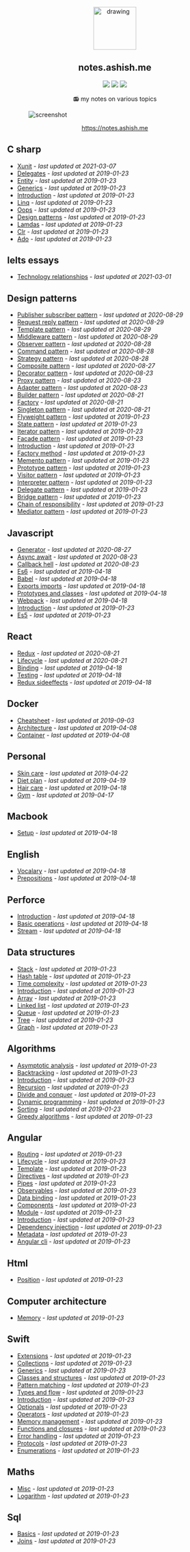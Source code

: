 <p align="center">
  <img src="https://raw.githubusercontent.com/ashishdotme/assets/master/logo.png" alt="drawing" width="100"/>
</p>

<h2 align="center">notes.ashish.me</h2>

<p align="center">
    <a href="https://img.shields.io/website?style=for-the-badge&url=https%3A%2F%2Fnotes.ashish.me"><img src="https://img.shields.io/website?style=for-the-badge&url=https%3A%2F%2Fnotes.ashish.me"></a>
<a href="https://img.shields.io/github/last-commit/ashishdotme/notes?style=for-the-badge"><img src="https://img.shields.io/github/last-commit/ashishdotme/notes?style=for-the-badge"></a>
<a href="https://img.shields.io/github/workflow/status/ashishdotme/notes/Build%20notes.ashish.me/master?style=for-the-badge"><img src="https://img.shields.io/github/workflow/status/ashishdotme/notes/Build%20notes.ashish.me/master?style=for-the-badge"></a>
</p>

<p align="center">📻 my notes on various topics</p>
<div style='margin:0 auto;width:80%;'>
  <img src="./.github/assets/notes-screen.png" alt="screenshot"/>
</div>
<p align="center"><a href="https://notes.ashish.me">https://notes.ashish.me</a></p>

<!-- index starts -->
## C sharp

* [Xunit](https://github.com/ashishdotme/notes/blob/master/c-sharp/xunit.md) - *last updated at 2021-03-07*
* [Delegates](https://github.com/ashishdotme/notes/blob/master/c-sharp/delegates.md) - *last updated at 2019-01-23*
* [Entity](https://github.com/ashishdotme/notes/blob/master/c-sharp/entity.md) - *last updated at 2019-01-23*
* [Generics](https://github.com/ashishdotme/notes/blob/master/c-sharp/generics.md) - *last updated at 2019-01-23*
* [Introduction](https://github.com/ashishdotme/notes/blob/master/c-sharp/introduction.md) - *last updated at 2019-01-23*
* [Linq](https://github.com/ashishdotme/notes/blob/master/c-sharp/linq.md) - *last updated at 2019-01-23*
* [Oops](https://github.com/ashishdotme/notes/blob/master/c-sharp/oops.md) - *last updated at 2019-01-23*
* [Design patterns](https://github.com/ashishdotme/notes/blob/master/c-sharp/design-patterns.md) - *last updated at 2019-01-23*
* [Lamdas](https://github.com/ashishdotme/notes/blob/master/c-sharp/lamdas.md) - *last updated at 2019-01-23*
* [Clr](https://github.com/ashishdotme/notes/blob/master/c-sharp/CLR.md) - *last updated at 2019-01-23*
* [Ado](https://github.com/ashishdotme/notes/blob/master/c-sharp/ado.md) - *last updated at 2019-01-23*

## Ielts essays

* [Technology relationships](https://github.com/ashishdotme/notes/blob/master/ielts-essays/technology-relationships.md) - *last updated at 2021-03-01*

## Design patterns

* [Publisher subscriber pattern](https://github.com/ashishdotme/notes/blob/master/design-patterns/publisher-subscriber-pattern.md) - *last updated at 2020-08-29*
* [Request reply pattern](https://github.com/ashishdotme/notes/blob/master/design-patterns/request-reply-pattern.md) - *last updated at 2020-08-29*
* [Template pattern](https://github.com/ashishdotme/notes/blob/master/design-patterns/template-pattern.md) - *last updated at 2020-08-29*
* [Middleware pattern](https://github.com/ashishdotme/notes/blob/master/design-patterns/middleware-pattern.md) - *last updated at 2020-08-29*
* [Observer pattern](https://github.com/ashishdotme/notes/blob/master/design-patterns/observer-pattern.md) - *last updated at 2020-08-28*
* [Command pattern](https://github.com/ashishdotme/notes/blob/master/design-patterns/command-pattern.md) - *last updated at 2020-08-28*
* [Strategy pattern](https://github.com/ashishdotme/notes/blob/master/design-patterns/strategy-pattern.md) - *last updated at 2020-08-28*
* [Composite pattern](https://github.com/ashishdotme/notes/blob/master/design-patterns/composite-pattern.md) - *last updated at 2020-08-27*
* [Decorator pattern](https://github.com/ashishdotme/notes/blob/master/design-patterns/decorator-pattern.md) - *last updated at 2020-08-23*
* [Proxy pattern](https://github.com/ashishdotme/notes/blob/master/design-patterns/proxy-pattern.md) - *last updated at 2020-08-23*
* [Adapter pattern](https://github.com/ashishdotme/notes/blob/master/design-patterns/adapter-pattern.md) - *last updated at 2020-08-23*
* [Builder pattern](https://github.com/ashishdotme/notes/blob/master/design-patterns/builder-pattern.md) - *last updated at 2020-08-21*
* [Factory](https://github.com/ashishdotme/notes/blob/master/design-patterns/factory.md) - *last updated at 2020-08-21*
* [Singleton pattern](https://github.com/ashishdotme/notes/blob/master/design-patterns/singleton-pattern.md) - *last updated at 2020-08-21*
* [Flyweight pattern](https://github.com/ashishdotme/notes/blob/master/design-patterns/flyweight-pattern.md) - *last updated at 2019-01-23*
* [State pattern](https://github.com/ashishdotme/notes/blob/master/design-patterns/state-pattern.md) - *last updated at 2019-01-23*
* [Iterator pattern](https://github.com/ashishdotme/notes/blob/master/design-patterns/iterator-pattern.md) - *last updated at 2019-01-23*
* [Facade pattern](https://github.com/ashishdotme/notes/blob/master/design-patterns/facade-pattern.md) - *last updated at 2019-01-23*
* [Introduction](https://github.com/ashishdotme/notes/blob/master/design-patterns/introduction.md) - *last updated at 2019-01-23*
* [Factory method](https://github.com/ashishdotme/notes/blob/master/design-patterns/factory-method.md) - *last updated at 2019-01-23*
* [Memento pattern](https://github.com/ashishdotme/notes/blob/master/design-patterns/memento-pattern.md) - *last updated at 2019-01-23*
* [Prototype pattern](https://github.com/ashishdotme/notes/blob/master/design-patterns/prototype-pattern.md) - *last updated at 2019-01-23*
* [Visitor pattern](https://github.com/ashishdotme/notes/blob/master/design-patterns/visitor-pattern.md) - *last updated at 2019-01-23*
* [Interpreter pattern](https://github.com/ashishdotme/notes/blob/master/design-patterns/interpreter-pattern.md) - *last updated at 2019-01-23*
* [Delegate pattern](https://github.com/ashishdotme/notes/blob/master/design-patterns/delegate-pattern.md) - *last updated at 2019-01-23*
* [Bridge pattern](https://github.com/ashishdotme/notes/blob/master/design-patterns/bridge-pattern.md) - *last updated at 2019-01-23*
* [Chain of responsibility](https://github.com/ashishdotme/notes/blob/master/design-patterns/chain-of-responsibility.md) - *last updated at 2019-01-23*
* [Mediator pattern](https://github.com/ashishdotme/notes/blob/master/design-patterns/mediator-pattern.md) - *last updated at 2019-01-23*

## Javascript

* [Generator](https://github.com/ashishdotme/notes/blob/master/javascript/generator.md) - *last updated at 2020-08-27*
* [Async await](https://github.com/ashishdotme/notes/blob/master/javascript/async-await.md) - *last updated at 2020-08-23*
* [Callback hell](https://github.com/ashishdotme/notes/blob/master/javascript/callback-hell.md) - *last updated at 2020-08-23*
* [Es6](https://github.com/ashishdotme/notes/blob/master/javascript/es6.md) - *last updated at 2019-04-18*
* [Babel](https://github.com/ashishdotme/notes/blob/master/javascript/babel.md) - *last updated at 2019-04-18*
* [Exports imports](https://github.com/ashishdotme/notes/blob/master/javascript/exports-imports.md) - *last updated at 2019-04-18*
* [Prototypes and classes](https://github.com/ashishdotme/notes/blob/master/javascript/prototypes-and-classes.md) - *last updated at 2019-04-18*
* [Webpack](https://github.com/ashishdotme/notes/blob/master/javascript/webpack.md) - *last updated at 2019-04-18*
* [Introduction](https://github.com/ashishdotme/notes/blob/master/javascript/introduction.md) - *last updated at 2019-01-23*
* [Es5](https://github.com/ashishdotme/notes/blob/master/javascript/es5.md) - *last updated at 2019-01-23*

## React

* [Redux](https://github.com/ashishdotme/notes/blob/master/react/redux.md) - *last updated at 2020-08-21*
* [Lifecycle](https://github.com/ashishdotme/notes/blob/master/react/lifecycle.md) - *last updated at 2020-08-21*
* [Binding](https://github.com/ashishdotme/notes/blob/master/react/binding.md) - *last updated at 2019-04-18*
* [Testing](https://github.com/ashishdotme/notes/blob/master/react/testing.md) - *last updated at 2019-04-18*
* [Redux sideeffects](https://github.com/ashishdotme/notes/blob/master/react/redux-sideeffects.md) - *last updated at 2019-04-18*

## Docker

* [Cheatsheet](https://github.com/ashishdotme/notes/blob/master/docker/cheatsheet.md) - *last updated at 2019-09-03*
* [Architecture](https://github.com/ashishdotme/notes/blob/master/docker/architecture.md) - *last updated at 2019-04-08*
* [Container](https://github.com/ashishdotme/notes/blob/master/docker/container.md) - *last updated at 2019-04-08*

## Personal

* [Skin care](https://github.com/ashishdotme/notes/blob/master/personal/skin-care.md) - *last updated at 2019-04-22*
* [Diet plan](https://github.com/ashishdotme/notes/blob/master/personal/diet-plan.md) - *last updated at 2019-04-19*
* [Hair care](https://github.com/ashishdotme/notes/blob/master/personal/hair-care.md) - *last updated at 2019-04-18*
* [Gym](https://github.com/ashishdotme/notes/blob/master/personal/gym.md) - *last updated at 2019-04-17*

## Macbook

* [Setup](https://github.com/ashishdotme/notes/blob/master/macbook/setup.md) - *last updated at 2019-04-18*

## English

* [Vocalary](https://github.com/ashishdotme/notes/blob/master/english/vocalary.md) - *last updated at 2019-04-18*
* [Prepositions](https://github.com/ashishdotme/notes/blob/master/english/prepositions.md) - *last updated at 2019-04-18*

## Perforce

* [Introduction](https://github.com/ashishdotme/notes/blob/master/perforce/introduction.md) - *last updated at 2019-04-18*
* [Basic operations](https://github.com/ashishdotme/notes/blob/master/perforce/basic-operations.md) - *last updated at 2019-04-18*
* [Stream](https://github.com/ashishdotme/notes/blob/master/perforce/stream.md) - *last updated at 2019-04-18*

## Data structures

* [Stack](https://github.com/ashishdotme/notes/blob/master/data-structures/stack.md) - *last updated at 2019-01-23*
* [Hash table](https://github.com/ashishdotme/notes/blob/master/data-structures/hash-table.md) - *last updated at 2019-01-23*
* [Time complexity](https://github.com/ashishdotme/notes/blob/master/data-structures/time-complexity.md) - *last updated at 2019-01-23*
* [Introduction](https://github.com/ashishdotme/notes/blob/master/data-structures/introduction.md) - *last updated at 2019-01-23*
* [Array](https://github.com/ashishdotme/notes/blob/master/data-structures/array.md) - *last updated at 2019-01-23*
* [Linked list](https://github.com/ashishdotme/notes/blob/master/data-structures/linked-list.md) - *last updated at 2019-01-23*
* [Queue](https://github.com/ashishdotme/notes/blob/master/data-structures/queue.md) - *last updated at 2019-01-23*
* [Tree](https://github.com/ashishdotme/notes/blob/master/data-structures/tree.md) - *last updated at 2019-01-23*
* [Graph](https://github.com/ashishdotme/notes/blob/master/data-structures/graph.md) - *last updated at 2019-01-23*

## Algorithms

* [Asymptotic analysis](https://github.com/ashishdotme/notes/blob/master/algorithms/asymptotic-analysis.md) - *last updated at 2019-01-23*
* [Backtracking](https://github.com/ashishdotme/notes/blob/master/algorithms/backtracking.md) - *last updated at 2019-01-23*
* [Introduction](https://github.com/ashishdotme/notes/blob/master/algorithms/introduction.md) - *last updated at 2019-01-23*
* [Recursion](https://github.com/ashishdotme/notes/blob/master/algorithms/recursion.md) - *last updated at 2019-01-23*
* [Divide and conquer](https://github.com/ashishdotme/notes/blob/master/algorithms/divide-and-conquer.md) - *last updated at 2019-01-23*
* [Dynamic programming](https://github.com/ashishdotme/notes/blob/master/algorithms/dynamic-programming.md) - *last updated at 2019-01-23*
* [Sorting](https://github.com/ashishdotme/notes/blob/master/algorithms/sorting.md) - *last updated at 2019-01-23*
* [Greedy algorithms](https://github.com/ashishdotme/notes/blob/master/algorithms/greedy-algorithms.md) - *last updated at 2019-01-23*

## Angular

* [Routing](https://github.com/ashishdotme/notes/blob/master/angular/routing.md) - *last updated at 2019-01-23*
* [Lifecycle](https://github.com/ashishdotme/notes/blob/master/angular/lifecycle.md) - *last updated at 2019-01-23*
* [Template](https://github.com/ashishdotme/notes/blob/master/angular/template.md) - *last updated at 2019-01-23*
* [Directives](https://github.com/ashishdotme/notes/blob/master/angular/directives.md) - *last updated at 2019-01-23*
* [Pipes](https://github.com/ashishdotme/notes/blob/master/angular/pipes.md) - *last updated at 2019-01-23*
* [Observables](https://github.com/ashishdotme/notes/blob/master/angular/observables.md) - *last updated at 2019-01-23*
* [Data binding](https://github.com/ashishdotme/notes/blob/master/angular/data-binding.md) - *last updated at 2019-01-23*
* [Components](https://github.com/ashishdotme/notes/blob/master/angular/components.md) - *last updated at 2019-01-23*
* [Module](https://github.com/ashishdotme/notes/blob/master/angular/module.md) - *last updated at 2019-01-23*
* [Introduction](https://github.com/ashishdotme/notes/blob/master/angular/introduction.md) - *last updated at 2019-01-23*
* [Dependency injection](https://github.com/ashishdotme/notes/blob/master/angular/dependency-injection.md) - *last updated at 2019-01-23*
* [Metadata](https://github.com/ashishdotme/notes/blob/master/angular/metadata.md) - *last updated at 2019-01-23*
* [Angular cli](https://github.com/ashishdotme/notes/blob/master/angular/angular-cli.md) - *last updated at 2019-01-23*

## Html

* [Position](https://github.com/ashishdotme/notes/blob/master/html/position.md) - *last updated at 2019-01-23*

## Computer architecture

* [Memory](https://github.com/ashishdotme/notes/blob/master/computer-architecture/memory.md) - *last updated at 2019-01-23*

## Swift

* [Extensions](https://github.com/ashishdotme/notes/blob/master/swift/extensions.md) - *last updated at 2019-01-23*
* [Collections](https://github.com/ashishdotme/notes/blob/master/swift/collections.md) - *last updated at 2019-01-23*
* [Generics](https://github.com/ashishdotme/notes/blob/master/swift/generics.md) - *last updated at 2019-01-23*
* [Classes and structures](https://github.com/ashishdotme/notes/blob/master/swift/classes-and-structures.md) - *last updated at 2019-01-23*
* [Pattern matching](https://github.com/ashishdotme/notes/blob/master/swift/pattern-matching.md) - *last updated at 2019-01-23*
* [Types and flow](https://github.com/ashishdotme/notes/blob/master/swift/types-and-flow.md) - *last updated at 2019-01-23*
* [Introduction](https://github.com/ashishdotme/notes/blob/master/swift/introduction.md) - *last updated at 2019-01-23*
* [Optionals](https://github.com/ashishdotme/notes/blob/master/swift/optionals.md) - *last updated at 2019-01-23*
* [Operators](https://github.com/ashishdotme/notes/blob/master/swift/operators.md) - *last updated at 2019-01-23*
* [Memory management](https://github.com/ashishdotme/notes/blob/master/swift/memory-management.md) - *last updated at 2019-01-23*
* [Functions and closures](https://github.com/ashishdotme/notes/blob/master/swift/functions-and-closures.md) - *last updated at 2019-01-23*
* [Error handling](https://github.com/ashishdotme/notes/blob/master/swift/error-handling.md) - *last updated at 2019-01-23*
* [Protocols](https://github.com/ashishdotme/notes/blob/master/swift/protocols.md) - *last updated at 2019-01-23*
* [Enumerations](https://github.com/ashishdotme/notes/blob/master/swift/enumerations.md) - *last updated at 2019-01-23*

## Maths

* [Misc](https://github.com/ashishdotme/notes/blob/master/maths/misc.md) - *last updated at 2019-01-23*
* [Logarithm](https://github.com/ashishdotme/notes/blob/master/maths/logarithm.md) - *last updated at 2019-01-23*

## Sql

* [Basics](https://github.com/ashishdotme/notes/blob/master/sql/basics.md) - *last updated at 2019-01-23*
* [Joins](https://github.com/ashishdotme/notes/blob/master/sql/joins.md) - *last updated at 2019-01-23*
<!-- index ends -->

